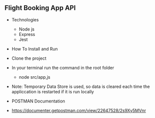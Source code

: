 ## Flight Booking App API
- Technologies
  - Node js
  - Express
  - Jest

- How To Install and Run
 - Clone the project
 - In your terminal run the command in the root folder
    - node src/app,js
 - Note: Temporary Data Store is used, so data is cleared each time the appliccation is restarted if it is run locally

- POSTMAN Documentation
 - https://documenter.getpostman.com/view/22647528/2s9Xy5MVnr